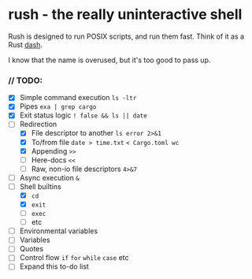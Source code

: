 # rush - the really uninteractive shell
Rush is designed to run POSIX scripts, and run them fast. Think of it as a Rust [dash](https://en.wikipedia.org/wiki/Almquist_shell#dash).

I know that the name is overused, but it's too good to pass up.

### // TODO: 
- [X] Simple command execution `ls -ltr`
- [X] Pipes `exa | grep cargo`
- [X] Exit status logic `! false && ls || date`
- [ ] Redirection
    - [X] File descriptor to another `ls error 2>&1`
    - [X] To/from file `date > time.txt` `< Cargo.toml wc`
    - [X] Appending `>>`
    - [ ] Here-docs `<<`
    - [ ] Raw, non-io file descriptors `4>&7`
- [ ] Async execution `&`
- [ ] Shell builtins
   - [X] `cd`
   - [X] `exit`
   - [ ] `exec`
   - [ ] etc
- [ ] Environmental variables
- [ ] Variables
- [ ] Quotes
- [ ] Control flow `if` `for` `while` `case` etc
- [ ] Expand this to-do list

